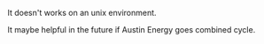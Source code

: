 It doesn't works on an unix environment.

It maybe helpful in the future if Austin Energy goes combined cycle.
